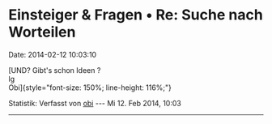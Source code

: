 Einsteiger & Fragen • Re: Suche nach Worteilen
==============================================

Date: 2014-02-12 10:03:10

[UND? Gibt\'s schon Ideen ?\
lg\
Obi]{style="font-size: 150%; line-height: 116%;"}

Statistik: Verfasst von
[obi](http://forum.suma-ev.de/memberlist.php?mode=viewprofile&u=134) ---
Mi 12. Feb 2014, 10:03

------------------------------------------------------------------------
